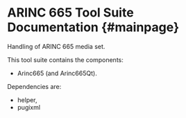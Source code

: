 # ARINC 665 Tool Suite Documentation {#mainpage}
Handling of ARINC 665 media set.

This tool suite contains the components:
 * Arinc665 (and Arinc665Qt).

Dependencies are:
 * helper,
 * pugixml
